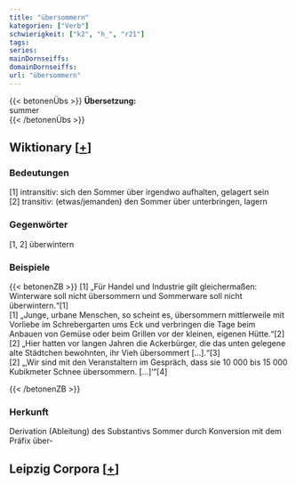 ```yaml
---
title: "übersommern"
kategorien: ["Verb"]
schwierigkeit: ["k2", "h_", "r21"]
tags:
series:
mainDornseiffs:
domainDornseiffs:
url: "übersommern"
---
```


{{< betonenÜbs >}}
**Übersetzung:**  
summer  
{{< /betonenÜbs >}}

## Wiktionary [[+](https://de.wiktionary.org/wiki/übersommern)]

### Bedeutungen
[1] intransitiv: sich den Sommer über irgendwo aufhalten, gelagert sein  
[2] transitiv: (etwas/jemanden) den Sommer über unterbringen, lagern  

### Gegenwörter
[1, 2] überwintern  

### Beispiele
{{< betonenZB >}}
[1] „Für Handel und Industrie gilt gleichermaßen: Winterware soll nicht übersommern und Sommerware soll nicht überwintern.“[1]  
[1] „Junge, urbane Menschen, so scheint es, übersommern mittlerweile mit Vorliebe im Schrebergarten ums Eck und verbringen die Tage beim Anbauen von Gemüse oder beim Grillen vor der kleinen, eigenen Hütte.“[2]  
[2] „Hier hatten vor langen Jahren die Ackerbürger, die das unten gelegene alte Städtchen bewohnten, ihr Vieh übersommert […].“[3]  
[2] „‚Wir sind mit den Veranstaltern im Gespräch, dass sie 10 000 bis 15 000 Kubikmeter Schnee übersommern. […]‘“[4]  

{{< /betonenZB >}}
### Herkunft
Derivation (Ableitung) des Substantivs Sommer durch Konversion mit dem Präfix über-  


## Leipzig Corpora [[+](https://corpora.uni-leipzig.de/en/res?word=übersommern&corpusId=deu_newscrawl-public_2018)]


